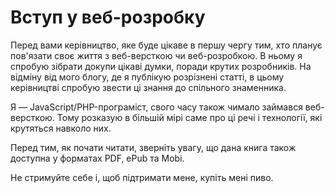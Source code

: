 Вступ у веб-розробку
=======

Перед вами керівництво, яке буде цікаве в першу чергу тим, хто планує пов'язати своє життя з веб-версткою чи веб-розробкою. В ньому я спробую зібрати докупи цікаві думки, поради крутих розробників. На відміну від мого блогу, де я публікую розрізнені статті, в цьому керівництві спробую звести ці знання до спільного знаменника.

Я — JavaScript/PHP-програміст, свого часу також чимало займався веб-версткою. Тому розказую в більшій мірі саме про ці речі і технології, які крутяться навколо них.

Перед тим, як почати читати, зверніть увагу, що дана книга також доступна у форматах PDF, ePub та Mobi.                  

Не стримуйте себе і, щоб підтримати мене, купіть мені пиво.
